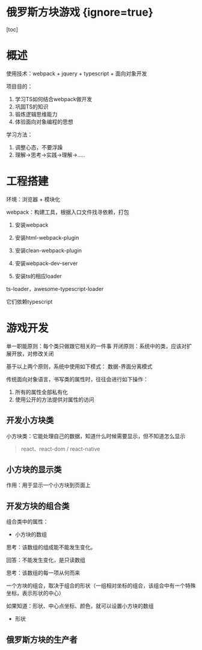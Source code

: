 # 俄罗斯方块游戏 {ignore=true}

[toc]

# 概述

使用技术：webpack + jquery + typescript + 面向对象开发

项目目的：

1. 学习TS如何结合webpack做开发
2. 巩固TS的知识
3. 锻炼逻辑思维能力
4. 体验面向对象编程的思想

学习方法：

1. 调整心态，不要浮躁
2. 理解->思考->实践->理解->.....


# 工程搭建

环境：浏览器 + 模块化

webpack：构建工具，根据入口文件找寻依赖，打包

1. 安装webpack

2. 安装html-webpack-plugin

3. 安装clean-webpack-plugin

4. 安装webpack-dev-server

5. 安装ts的相应loader

ts-loader，awesome-typescript-loader

它们依赖typescript


# 游戏开发

单一职能原则：每个类只做跟它相关的一件事
开闭原则：系统中的类，应该对扩展开放，对修改关闭

基于以上两个原则，系统中使用如下模式：
数据-界面分离模式

传统面向对象语言，书写类的属性时，往往会进行如下操作：

1. 所有的属性全部私有化
2. 使用公开的方法提供对属性的访问

## 开发小方块类

小方块类：它能处理自己的数据，知道什么时候需要显示，但不知道怎么显示

> react、react-dom / react-native


## 小方块的显示类

作用：用于显示一个小方块到页面上

## 开发方块的组合类

组合类中的属性：

- 小方块的数组

思考：该数组的组成能不能发生变化。

回答：不能发生变化，是只读数组

思考：该数组的每一项从何而来

一个方块的组合，取决于组合的形状（一组相对坐标的组合，该组合中有一个特殊坐标，表示形状的中心）

如果知道：形状、中心点坐标、颜色，就可以设置小方块的数组

- 形状


## 俄罗斯方块的生产者

